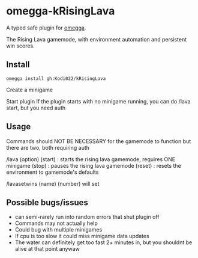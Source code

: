 # omegga-kRisingLava

A typed safe plugin for [omegga](https://github.com/brickadia-community/omegga).

The Rising Lava gamemode, with environment automation and persistent win scores.

## Install

`omegga install gh:Kodi022/kRisingLava`

Create a minigame

Start plugin
   If the plugin starts with no minigame running, you can do /lava start, but you need auth

## Usage

Commands should NOT BE NECESSARY for the gamemode to function but there are two, both requiring auth

/lava (option)
   (start) : starts the rising lava gamemode, requires ONE minigame
   (stop) : pauses the rising lava gamemode
   (reset) : resets the environment to gamemode's defaults

/lavasetwins (name) (number)
   will set 

## Possible bugs/issues
   - can semi-rarely run into random errors that shut plugin off
   - Commands may not actually help
   - Could bug with multiple minigames
   - If cpu is too slow it could miss minigame data updates
   - The water can definitely get too fast 2+ minutes in, but you shouldnt be alive at that point anywaw


